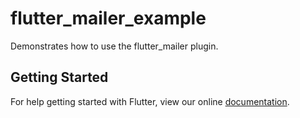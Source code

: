 # flutter_mailer_example

Demonstrates how to use the flutter_mailer plugin.

## Getting Started

For help getting started with Flutter, view our online
[documentation](https://flutter.io/).
